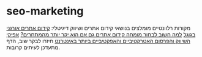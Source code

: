 # seo-marketing
מקורות רלוונטיים מומלצים בנושאי קידום אתרים ושיווק דיגיטלי:
[קידום אתרים אורגני בגוגל](https://www.masamedia.co.il/)
[למה חשוב לבחור מומחה קידום אתרים גם אם הוא יקר יותר מהמתחרים?](http://www.kolhazman.co.il/404223)
[אפיקי השיווק והפרסום האטרקטיביים והאפקטיביים ביותר באינטרנט](https://www.bhol.co.il/news/1032173)
חיזרו לבקר שוב, הדף מתעדכן לעיתים קרובות.
